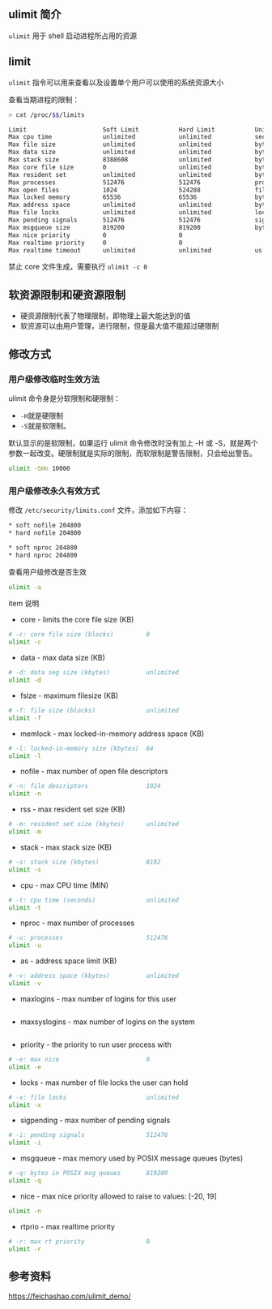 ## ulimit 简介

`ulimit` 用于 shell 启动进程所占用的资源

## limit

`ulimit` 指令可以用来查看以及设置单个用户可以使用的系统资源大小

查看当期进程的限制：

```bash
> cat /proc/$$/limits

Limit                     Soft Limit           Hard Limit           Units
Max cpu time              unlimited            unlimited            seconds
Max file size             unlimited            unlimited            bytes
Max data size             unlimited            unlimited            bytes
Max stack size            8388608              unlimited            bytes
Max core file size        0                    unlimited            bytes
Max resident set          unlimited            unlimited            bytes
Max processes             512476               512476               processes
Max open files            1024                 524288               files
Max locked memory         65536                65536                bytes
Max address space         unlimited            unlimited            bytes
Max file locks            unlimited            unlimited            locks
Max pending signals       512476               512476               signals
Max msgqueue size         819200               819200               bytes
Max nice priority         0                    0
Max realtime priority     0                    0
Max realtime timeout      unlimited            unlimited            us
```

禁止 core 文件生成，需要执行 `ulimit -c 0`

## 软资源限制和硬资源限制

- 硬资源限制代表了物理限制，即物理上最大能达到的值
- 软资源可以由用户管理，进行限制，但是最大值不能超过硬限制

## 修改方式

### 用户级修改临时生效方法

ulimit 命令身是分软限制和硬限制：

- `-H`就是硬限制
- `-S`就是软限制。

默认显示的是软限制，如果运行 ulimit 命令修改时没有加上 -H 或 -S，就是两个参数一起改变。硬限制就是实际的限制，而软限制是警告限制，只会给出警告。

```bash
ulimit -SHn 10000
```

### 用户级修改永久有效方式

修改 `/etc/security/limits.conf` 文件，添加如下内容：

```bash
* soft nofile 204800
* hard nofile 204800

* soft nproc 204800
* hard nproc 204800
```

查看用户级修改是否生效

```bash
ulimit -a
```

item 说明

- core - limits the core file size (KB)

```bash
# -c: core file size (blocks)         0
ulimit -c
```

- data - max data size (KB)

```bash
# -d: data seg size (kbytes)          unlimited
ulimit -d
```

- fsize - maximum filesize (KB)

```bash
# -f: file size (blocks)              unlimited
ulimit -f
```

- memlock - max locked-in-memory address space (KB)

```bash
# -l: locked-in-memory size (kbytes)  64
ulimit -l
```

- nofile - max number of open file descriptors

```bash
# -n: file descriptors                1024
ulimit -n
```

- rss - max resident set size (KB)

```bash
# -m: resident set size (kbytes)      unlimited
ulimit -m
```

- stack - max stack size (KB)

```bash
# -s: stack size (kbytes)             8192
ulimit -s
```

- cpu - max CPU time (MIN)

```bash
# -t: cpu time (seconds)              unlimited
ulimit -t
```

- nproc - max number of processes

```bash
# -u: processes                       512476
ulimit -u
```

- as - address space limit (KB)

```bash
# -v: address space (kbytes)          unlimited
ulimit -v
```

- maxlogins - max number of logins for this user

```bash
```

- maxsyslogins - max number of logins on the system

```bash
```

- priority - the priority to run user process with

```bash
# -e: max nice                        0
ulimit -e
```

- locks - max number of file locks the user can hold

```bash
# -x: file locks                      unlimited
ulimit -x
```

- sigpending - max number of pending signals

```bash
# -i: pending signals                 512476
ulimit -i
```

- msgqueue - max memory used by POSIX message queues (bytes)

```bash
# -q: bytes in POSIX msg queues       819200
ulimit -q
```

- nice - max nice priority allowed to raise to values: [-20, 19]

```bash
ulimit -n
```

- rtprio - max realtime priority

```bash
# -r: max rt priority                 0
ulimit -r
```



## 参考资料

<https://feichashao.com/ulimit_demo/>
